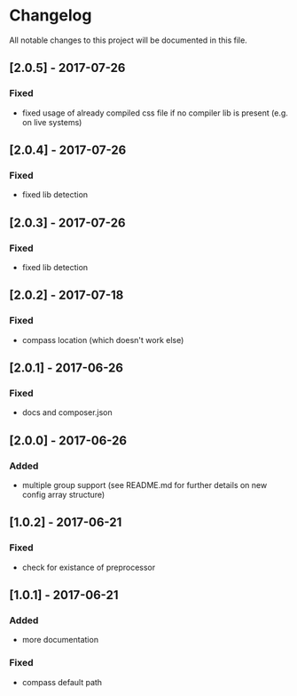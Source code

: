 # Changelog
All notable changes to this project will be documented in this file.

## [2.0.5] - 2017-07-26

### Fixed
- fixed usage of already compiled css file if no compiler lib is present (e.g. on live systems)

## [2.0.4] - 2017-07-26

### Fixed
- fixed lib detection

## [2.0.3] - 2017-07-26

### Fixed
- fixed lib detection

## [2.0.2] - 2017-07-18

### Fixed
- compass location (which doesn't work else)

## [2.0.1] - 2017-06-26

### Fixed
- docs and composer.json

## [2.0.0] - 2017-06-26

### Added
- multiple group support (see README.md for further details on new config array structure)

## [1.0.2] - 2017-06-21

### Fixed
- check for existance of preprocessor

## [1.0.1] - 2017-06-21

### Added
- more documentation

### Fixed
- compass default path
